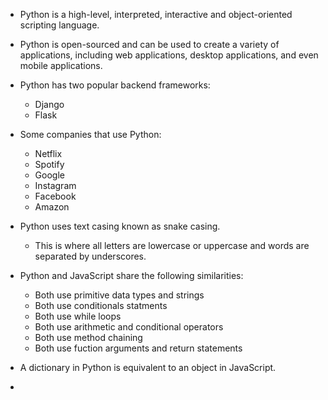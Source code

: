 - <span class="emphasis">Python</span> is a <span class="emphasis">high-level</span>, <span class="emphasis">interpreted</span>, <span class="emphasis">interactive</span> and <span class="emphasis">object-oriented</span><span class="secondEmphasis"> scripting language</span>.

- Python is open-sourced and can be used to create a variety of applications, including web applications, desktop applications, and even mobile applications.

- Python has two popular backend frameworks:
    - <span class="emphasis">Django</span>
    - <span class="emphasis">Flask</span>

- Some companies that use Python:

    - <span class="emphasis">Netflix</span>
    - <span class="emphasis">Spotify</span>
    - <span class="emphasis">Google</span>
    - <span class="emphasis">Instagram</span>
    - <span class="emphasis">Facebook</span>
    - <span class="emphasis">Amazon</span>

- <span class="emphasis">Python</span> uses <span class="emphasis">text casing</span> known as <span class="emphasis">snake casing</span>.  

    - This is where all letters are <span class="emphasis">lowercase</span> or <span class="emphasis">uppercase</span> and words are <span class="emphasis">separated</span> by <span class="emphasis">underscores</span>.

- Python and JavaScript share the following similarities:
    - Both use primitive data types and strings
    - Both use conditionals statments
    - Both use while loops
    - Both use arithmetic and conditional operators
    - Both use method chaining
    - Both use fuction arguments and return statements

- A dictionary in Python is equivalent to an object in JavaScript.



- 
